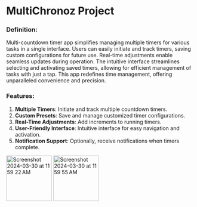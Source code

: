 # MultiChronoz Project

### **Definition**:
Multi-countdown timer app simplifies managing multiple timers for various tasks in a single interface. 
Users can easily initiate and track timers, saving custom configurations for future use. Real-time adjustments 
enable seamless updates during operation. The intuitive interface streamlines selecting and activating saved timers, 
allowing for efficient management of tasks with just a tap. This app redefines time management, offering 
unparalleled convenience and precision.

### Features:
1. **Multiple Timers**: Initiate and track multiple countdown timers.
2. **Custom Presets**: Save and manage customized timer configurations.
3. **Real-Time Adjustments**: Add increments to running timers.
4. **User-Friendly Interface**: Intuitive interface for easy navigation and activation.
5. **Notification Support**: Optionally, receive notifications when timers complete.

<img width="122" alt="Screenshot 2024-03-30 at 11 59 22 AM" src="https://github.com/MaverickSeneris/CountDown/assets/161187780/9ff5cda5-dae6-4ef8-aedc-d6f474ec1dc0">
<img width="122" alt="Screenshot 2024-03-30 at 11 59 55 AM" src="https://github.com/MaverickSeneris/CountDown/assets/161187780/e23a50b7-f922-421a-80b8-5280d70fa040">



